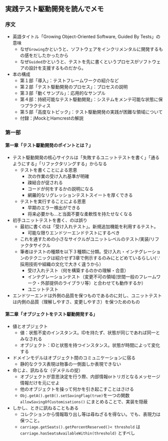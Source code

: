 ## 実践テスト駆動開発を読んでメモ
### 序文
- 英語タイトル「Growing Object-Oriented Software, Guided By Tests」の意味
  - なぜ`Growing`かというと、ソフトウェアをインクリメンタルに開発するもの感をだしたかったから
  - なぜ`Guided`かというと、テストを先に書くというプロセスがソフトウェアの設計を支援するものだから。
- 本の構成
  - 第１部「導入」：テストフレームワークの紹介など
  - 第２部「テスト駆動開発のプロセス」：プロセスの説明
  - 第３部「動くサンプル」：応用的なサンプル
  - 第４部：持続可能なテスト駆動開発」：システムをメンテ可能な状態に保つプラクティス
  - 第５部「高度なトピック」：テスト駆動開発の実践が困難な領域について
  - 付録：jMockとHamcrestの解説
### 第一部
#### 第一章「テスト駆動開発のポイントとは？」
- テスト駆動開発の核心サイクルは「失敗するユニットテストを書く」「通るようにする」「リファクタリングする」からなる
  - テストを書くことによる恩恵
    - 次の作業の受け入れ基準が明確
    - 疎結合が促される
    - コードが何をするかの説明になる
    - 網羅的なリグレッションテストスイートを厚くできる
  - テストを実行することによる恩恵
    - 早期のエラー検出ができる
    - 将来必要かも…と当面不要な柔軟性を持たせなくなる
- 初手ユニットテストを書く、のは誤り
  - 最初に書くのは「受け入れテスト」。新規追加機能を利用するテスト。
    - 可能な限りエンドツーエンドテストにするべき
  - これを通すための小さなサイクルがユニットレベルのテスト/実装/リファクタサイクル
  - 筆者はテストの種類を以下３種類に分類。受け入れ・インテグレーションのテクニックは紹介せず3章で例示するのみにとどめているらしい(∵採用技術や組織の文化で大きく違うから）
    - 受け入れテスト（何を構築するのかの理解・合意）
    - インテグレーションテスト（変更不可の領域(世間一般のフレームワーク・外部提供のライブラリ等）と合わせても動作するか）
    - ユニットテスト
- エンドツーエンドは外側の品質を保つものであるのに対し、ユニットテストは内側の品質（理解しやすさ、変更しやすさ）を保つためのもの
#### 第二章「オブジェクトをテスト駆動開発する」
- 値とオブジェクト
  - 値：状態不変のインスタンス。IDを持たず、状態が同じであれば同一とみなされる
  - オブジェクト：IDと状態を持つインスタンス。状態が時間によって変化する
- ドメインモデルはオブジェクト間のコミュニケーションに宿る
  - 静的なクラス表現は物事の一側面しか表現できない
- 命じよ、訊ねるな（デメテルの掟）
  - オブジェクトが意思決定を行う際、内部情報orトリガとなるメッセージ情報だけを元にせよ
  - 他のオブジェクトを操って何かを引き起こすことはさける
  - `Obj.getA().getB().setSavingFlag(true)`を一つの関数`allowSavingOfCustomisations()` にまとめることで、実装を隠蔽
- しかし、ときに訊ねることもある
  - コレクションから情報取り出し等は尋ねざるを得ない。でも、表現力は保つこと。
  - ``carriage.getSeats().getPercentReserved()< threshold`` は `carriage.hasSeatsAvailableWithin(threshold)` とすべし
